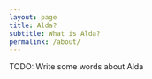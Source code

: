 ```yaml
---
layout: page
title: Alda?
subtitle: What is Alda?
permalink: /about/
---
```


TODO: Write some words about Alda

